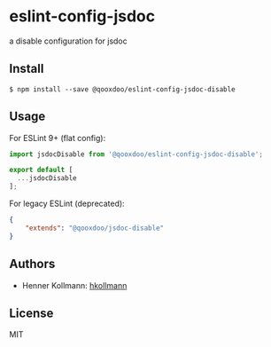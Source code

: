 # eslint-config-jsdoc

a disable configuration for jsdoc

## Install

```
$ npm install --save @qooxdoo/eslint-config-jsdoc-disable
```


## Usage

For ESLint 9+ (flat config):
```js
import jsdocDisable from '@qooxdoo/eslint-config-jsdoc-disable';

export default [
  ...jsdocDisable
];
```

For legacy ESLint (deprecated):
```json
{
	"extends": "@qooxdoo/jsdoc-disable"
}
```


## Authors

- Henner Kollmann: [hkollmann](Henner.Kollmann@gmx.de)


## License

MIT
